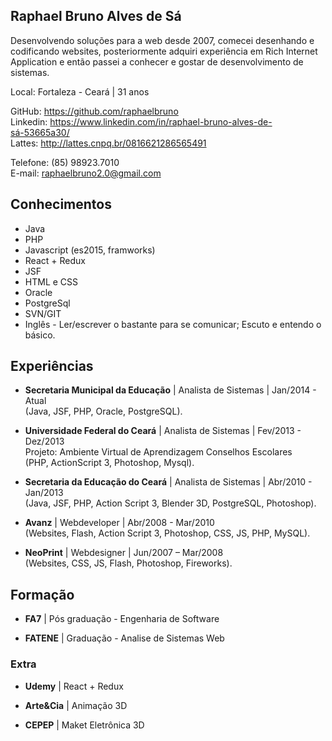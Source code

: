 
## Raphael Bruno Alves de Sá

Desenvolvendo soluções para a web desde 2007, comecei desenhando e codificando websites, posteriormente adquiri experiência em Rich Internet Application e então passei a conhecer e gostar de desenvolvimento de sistemas.

Local: Fortaleza - Ceará | 31 anos

GitHub: https://github.com/raphaelbruno <br />
Linkedin: https://www.linkedin.com/in/raphael-bruno-alves-de-sá-53665a30/ <br />
Lattes: http://lattes.cnpq.br/0816621286565491

Telefone: (85) 98923.7010 <br />
E-mail: raphaelbruno2.0@gmail.com

## Conhecimentos

* Java
* PHP
* Javascript (es2015, framworks)
* React + Redux
* JSF
* HTML e CSS
* Oracle
* PostgreSql
* SVN/GIT
* Inglês - Ler/escrever o bastante para se comunicar; Escuto e entendo o básico.

## Experiências

* **Secretaria Municipal da Educação** |
Analista de Sistemas | Jan/2014 - Atual <br />
(Java, JSF, PHP, Oracle, PostgreSQL).

* **Universidade Federal do Ceará** |
Analista de Sistemas | Fev/2013 - Dez/2013 <br />
Projeto: Ambiente Virtual de Aprendizagem Conselhos Escolares <br />
(PHP, ActionScript 3, Photoshop, Mysql).

* **Secretaria da Educação do Ceará** |
Analista de Sistemas | Abr/2010 - Jan/2013 <br />
(Java, JSF, PHP, Action Script 3, Blender 3D, PostgreSQL, Photoshop).

* **Avanz** |
Webdeveloper | Abr/2008 - Mar/2010 <br />
(Websites, Flash, Action Script 3, Photoshop, CSS, JS, PHP, MySQL).

* **NeoPrint** |
Webdesigner | Jun/2007 – Mar/2008 <br />
(Websites, CSS, JS, Flash, Photoshop, Fireworks).

## Formação

* **FA7** |
Pós graduação - Engenharia de Software

* **FATENE** |
Graduação - Analise de Sistemas Web

### Extra

* **Udemy** |
React + Redux

* **Arte&Cia** |
Animação 3D

* **CEPEP** |
Maket Eletrônica 3D
